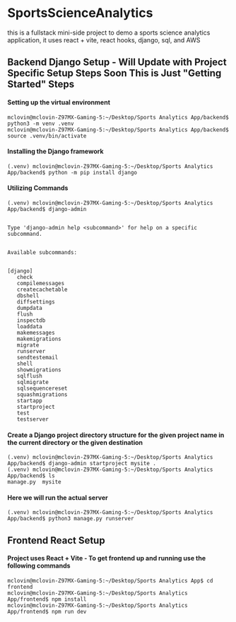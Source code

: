 # SportsScienceAnalytics
this is a fullstack mini-side project to demo a sports science analytics application, it uses react + vite, react hooks, django, sql, and AWS

## Backend Django Setup - Will Update with Project Specific Setup Steps Soon This is Just "Getting Started" Steps

#### Setting up the virtual environment
```
mclovin@mclovin-Z97MX-Gaming-5:~/Desktop/Sports Analytics App/backend$ python3 -m venv .venv
mclovin@mclovin-Z97MX-Gaming-5:~/Desktop/Sports Analytics App/backend$ source .venv/bin/activate
```

#### Installing the Django framework
```
(.venv) mclovin@mclovin-Z97MX-Gaming-5:~/Desktop/Sports Analytics App/backend$ python -m pip install django
```

#### Utilizing Commands
```
(.venv) mclovin@mclovin-Z97MX-Gaming-5:~/Desktop/Sports Analytics App/backend$ django-admin


Type 'django-admin help <subcommand>' for help on a specific subcommand.


Available subcommands:


[django]
   check
   compilemessages
   createcachetable
   dbshell
   diffsettings
   dumpdata
   flush
   inspectdb
   loaddata
   makemessages
   makemigrations
   migrate
   runserver
   sendtestemail
   shell
   showmigrations
   sqlflush
   sqlmigrate
   sqlsequencereset
   squashmigrations
   startapp
   startproject
   test
   testserver

```

#### Create a Django project directory structure for the given project name in the current directory or the given destination
```
(.venv) mclovin@mclovin-Z97MX-Gaming-5:~/Desktop/Sports Analytics App/backend$ django-admin startproject mysite .
(.venv) mclovin@mclovin-Z97MX-Gaming-5:~/Desktop/Sports Analytics App/backend$ ls
manage.py  mysite
```

#### Here we will run the actual server
```
(.venv) mclovin@mclovin-Z97MX-Gaming-5:~/Desktop/Sports Analytics App/backend$ python3 manage.py runserver
```

## Frontend React Setup

#### Project uses React + Vite - To get frontend up and running use the following commands

```
mclovin@mclovin-Z97MX-Gaming-5:~/Desktop/Sports Analytics App$ cd frontend
mclovin@mclovin-Z97MX-Gaming-5:~/Desktop/Sports Analytics App/frontend$ npm install
mclovin@mclovin-Z97MX-Gaming-5:~/Desktop/Sports Analytics App/frontend$ npm run dev
```
